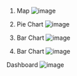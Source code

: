 1.	Map
![image](https://user-images.githubusercontent.com/103792029/228287835-0baaf7d9-1369-4b35-b7b4-21764a0000d7.png)

2.	Pie Chart
![image](https://user-images.githubusercontent.com/103792029/228287915-b39c7231-1bad-45c0-9556-d08f34610bb8.png)

3.	Bar Chart
![image](https://user-images.githubusercontent.com/103792029/228287998-449145a6-9f8b-425c-9772-869362ed0156.png)

4.	Bar Chart
![image](https://user-images.githubusercontent.com/103792029/228288068-ad6ceee5-297b-4f78-af80-4df3e5bd3420.png)

Dashboard
![image](https://user-images.githubusercontent.com/103792029/228288764-191b58f9-accf-4cba-80bb-bde2ebbc72b7.png)


